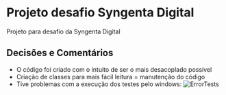 # Projeto desafio Syngenta Digital 

Projeto para desafio da Syngenta Digital

## Decisões e Comentários 
- O código foi criado com o intuito de ser o mais desacoplado possível
- Criação de classes para mais fácil leitura = manutenção do código
- Tive problemas com a execução dos testes pelo windows:
![ErrorTests](https://user-images.githubusercontent.com/67974078/167315425-676980da-377c-4231-827c-75509a4618f2.png)
